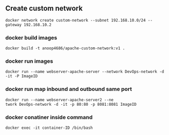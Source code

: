 ## Create custom network ###
```
docker network create custom-network --subnet 192.168.10.0/24 --gateway 192.168.10.2
```
### docker build images ###
```
docker build -t anoop4686/apache-custom-network:v1 .
```

### docker run images ###
```
docker run --name webserver-apache-server --network DevOps-network -d -it -P ImageID
```
### docker run map inbound and outbound same port ###
```
docker run --name webserver-apache-server2 --ne
twork DevOps-network -d -it -p 80:80 -p 8081:8081 ImageID
```
### docker conatiner inside command ###
```
docker exec -it container-ID /bin/bash
```
